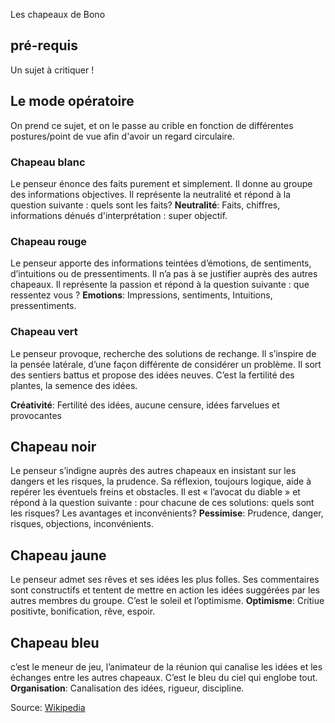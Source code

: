 Les chapeaux de Bono

## pré-requis

Un sujet à critiquer !

## Le mode opératoire

On prend ce sujet, et on le passe au crible en fonction de différentes postures/point de vue afin d'avoir un regard circulaire.

### Chapeau blanc
Le penseur énonce des faits purement et simplement. Il donne au groupe des informations objectives. Il représente la neutralité et répond à la question suivante : quels sont les faits?
**Neutralité**: Faits, chiffres, informations dénués d'interprétation : super objectif.

### Chapeau rouge
Le penseur apporte des informations teintées d’émotions, de sentiments, d’intuitions ou de pressentiments. Il n’a pas à se justifier auprès des autres chapeaux. Il représente la passion et répond à la question suivante : que ressentez vous ?
**Emotions**: Impressions, sentiments, Intuitions, pressentiments.

### Chapeau vert
Le penseur provoque, recherche des solutions de rechange. Il s’inspire de la pensée latérale, d’une façon différente de considérer un problème. Il sort des sentiers battus et propose des idées neuves. C’est la fertilité des plantes, la semence des idées.

**Créativité**: Fertilité des idées, aucune censure, idées farvelues et provocantes
## Chapeau noir
Le penseur s’indigne auprès des autres chapeaux en insistant sur les dangers et les risques, la prudence. Sa réflexion, toujours logique, aide à repérer les éventuels freins et obstacles. Il est « l’avocat du diable » et répond à la question suivante : pour chacune de ces solutions: quels sont les risques? Les avantages et inconvénients?
**Pessimise**: Prudence, danger, risques, objections, inconvénients.

## Chapeau jaune
Le penseur admet ses rêves et ses idées les plus folles. Ses commentaires sont constructifs et tentent de mettre en action les idées suggérées par les autres membres du groupe. C’est le soleil et l’optimisme.
**Optimisme**: Critiue positivte, bonification, rêve, espoir.

## Chapeau bleu
c’est le meneur de jeu, l’animateur de la réunion qui canalise les idées et les échanges entre les autres chapeaux. C’est le bleu du ciel qui englobe tout.
**Organisation**: Canalisation des idées, rigueur, discipline.

Source: [Wikipedia](https://fr.wikipedia.org/wiki/M%C3%A9thode_des_six_chapeaux)
